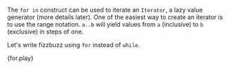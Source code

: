 The `for in` construct can be used to iterate an `Iterator`, a lazy value
generator (more details later). One of the easiest way to create an iterator
is to use the range notation. `a..b` will yield values from `a` (inclusive) to `b`
(exclusive) in steps of one.

Let's write fizzbuzz using `for` instead of `while`.

{for.play}
